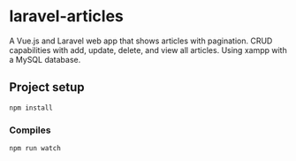# laravel-articles
A Vue.js and Laravel web app that shows articles with pagination. CRUD capabilities with add, update, delete, and view all articles. Using xampp with a MySQL database.
 
## Project setup
```
npm install
```

### Compiles
```
npm run watch
```
